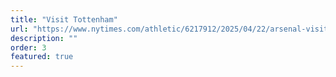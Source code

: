 ```yaml
---
title: "Visit Tottenham"
url: "https://www.nytimes.com/athletic/6217912/2025/04/22/arsenal-visit-rwanda-sponsor-protest/"
description: ""
order: 3
featured: true
---
```


